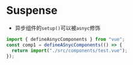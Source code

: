# Suspense

- 异步组件的`setup()`可以被`asnyc`修饰

```js
import { defineAsnycComponents } from "vue";
const comp1 = defineASnycComponents(() => {
  return import("./src/components/test.vue");
});
```
